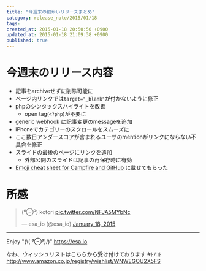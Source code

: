 ```yaml
---
title: "今週末の細かいリリースまとめ"
category: release_note/2015/01/18
tags: 
created_at: 2015-01-18 20:50:50 +0900
updated_at: 2015-01-18 21:09:38 +0900
published: true
---
```


# 今週末のリリース内容

- 記事をarchiveせずに削除可能に
- ページ内リンクでは`target="_blank"`が付かないように修正
- phpのシンタックスハイライトを改善
    - open tag(`<?php`)が不要に
- generic webhook に記事変更のmessageを追加
- iPhoneでカテゴリーのスクロールをスムーズに
- ここ数日アンダースコアが含まれるユーザのmentionがリンクにならない不具合を修正
- スライドの最後のページにリンクを追加
    - 外部公開のスライドは記事の再保存時に有効
- [Emoji cheat sheet for Campfire and GitHub](http://www.emoji-cheat-sheet.com/) に載せてもらった


# 所感

<blockquote class="twitter-tweet" lang="en"><p>(⁰⊖⁰)&#10;kotori <a href="http://t.co/NFJA5MYbNc">pic.twitter.com/NFJA5MYbNc</a></p>&mdash; esa_io (@esa_io) <a href="https://twitter.com/esa_io/status/556776070486048769">January 18, 2015</a></blockquote>
<script async src="//platform.twitter.com/widgets.js" charset="utf-8"></script>

---
Enjoy "(\\( ⁰⊖⁰)/)"
https://esa.io

なお、ウィッシュリストはこちらから受け付けております #ﾄﾉｺﾄ
http://www.amazon.co.jp/registry/wishlist/WNWEGOU2X5FS
